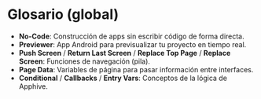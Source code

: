 # Glosario (global)

- **No‑Code**: Construcción de apps sin escribir código de forma directa.
- **Previewer**: App Android para previsualizar tu proyecto en tiempo real.
- **Push Screen** / **Return Last Screen** / **Replace Top Page** / **Replace Screen**: Funciones de navegación (pila).
- **Page Data**: Variables de página para pasar información entre interfaces.
- **Conditional** / **Callbacks** / **Entry Vars**: Conceptos de la lógica de Apphive.